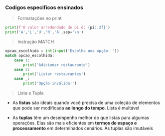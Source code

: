 ### Codigos especificos ensinados

> Formatações no print
```py
print(f'O valor arredondado de pi é: {pi:.2f}')
print('A','L','U','R','A',sep='\n')
```
> Instrução MATCH
```py
opcao_escolhida = int(input('Escolha uma opção: '))
match opcao_escolhida:
    case 1:
        print('Adicionar restaurante')
    case 2:
        print('Listar restaurantes')
    case _:
        print('Opção inválida!')
```
> Lista e Tupla
-   As **listas** são ideais quando você precisa de uma coleção de elementos que pode ser modificada **ao longo do tempo**. Lista é multável

-   As **tuplas** têm um desempenho melhor do que listas para algumas operações. Elas são mais eficientes em **termos de espaço e processamento** em determinados cenários. Ás tuplas são imutáveis